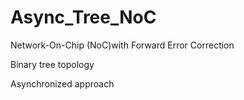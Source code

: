 # Async_Tree_NoC

Network-On-Chip (NoC)with Forward Error Correction

Binary tree topology

Asynchronized approach
